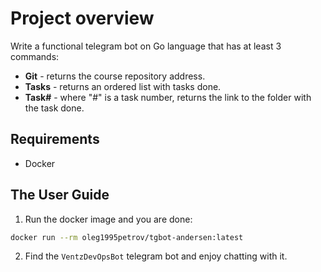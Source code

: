 # Project overview

Write a functional telegram bot on Go language that has at least 3 commands:  
  * **Git** - returns the course repository address.
  * **Tasks** - returns an ordered list with tasks done.
  * **Task#** - where "#" is a task number, returns the link to the folder with the task done.

## Requirements

* Docker

## The User Guide

1. Run the docker image and you are done:

  ```bash
  docker run --rm oleg1995petrov/tgbot-andersen:latest
  ```

2. Find the `VentzDevOpsBot` telegram bot and enjoy chatting with it.
